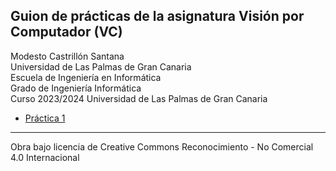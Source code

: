 ## Guion de prácticas de la asignatura Visión por Computador (VC)

Modesto Castrillón Santana  
Universidad de Las Palmas de Gran Canaria  
Escuela de Ingeniería en Informática  
Grado de Ingeniería Informática  
Curso 2023/2024
Universidad de Las Palmas de Gran Canaria



- [Práctica 1](P1/README.md)
<!-- - [Práctica 2](P2/README.md)
- [Práctica 3](P3/README.md)
- [Práctica 4](P4/README.md)
- [Práctica 5](P5/README.md)
- [Práctica 6](P6/README.md)
- [Práctica 7](P7/README.md)
- [Trabajo](Trabajo/README.md) -->
***
Obra bajo licencia de Creative Commons Reconocimiento - No Comercial 4.0 Internacional

